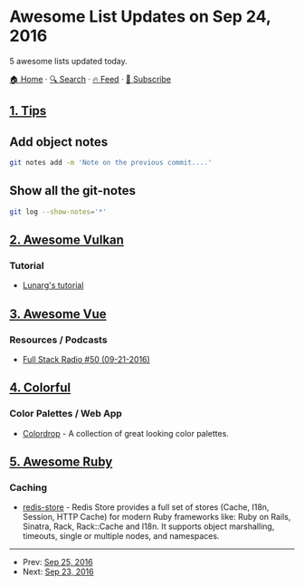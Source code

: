 # Awesome List Updates on Sep 24, 2016

5 awesome lists updated today.

[🏠 Home](/README.md) · [🔍 Search](https://test.trackawesomelist.com/search/) · [🔥 Feed](https://test.trackawesomelist.com/feed.xml) · [📮 Subscribe](https://trackawesomelist.us17.list-manage.com/subscribe?u=d2f0117aa829c83a63ec63c2f&id=36a103854c)



## [1. Tips](/content/git-tips/tips/README.md)
## Add object notes

```sh
git notes add -m 'Note on the previous commit....'
```
## Show all the git-notes

```sh
git log --show-notes='*'
```

## [2. Awesome Vulkan](/content/vinjn/awesome-vulkan/README.md)

### Tutorial

*   [Lunarg's tutorial](https://vulkan.lunarg.com/doc/sdk/1.0.26.0/windows/tutorial.html)

## [3. Awesome Vue](/content/vuejs/awesome-vue/README.md)

### Resources / Podcasts

*   [Full Stack Radio #50 (09-21-2016)](http://www.fullstackradio.com/50)

## [4. Colorful](/content/Siddharth11/Colorful/README.md)

### Color Palettes / Web App

*   [Colordrop](https://colordrop.io/) - A collection of great looking color palettes.

## [5. Awesome Ruby](/content/markets/awesome-ruby/README.md)

### Caching

*   [redis-store](http://redis-store.org/) - Redis Store provides a full set of stores (Cache, I18n, Session, HTTP Cache) for modern Ruby frameworks like: Ruby on Rails, Sinatra, Rack, Rack::Cache and I18n. It supports object marshalling, timeouts, single or multiple nodes, and namespaces.

---

- Prev: [Sep 25, 2016](/content/2016/09/25/README.md)
- Next: [Sep 23, 2016](/content/2016/09/23/README.md)